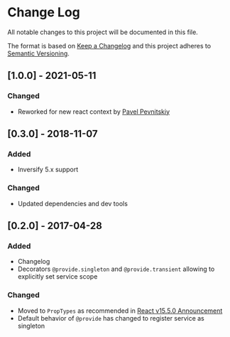 # Change Log

All notable changes to this project will be documented in this file.

The format is based on [Keep a Changelog](http://keepachangelog.com/)
and this project adheres to [Semantic Versioning](http://semver.org/).

## [1.0.0] - 2021-05-11

### Changed

 - Reworked for new react context by [Pavel Pevnitskiy](https://github.com/fljot)

## [0.3.0] - 2018-11-07

### Added

- Inversify 5.x support

### Changed

- Updated dependencies and dev tools

## [0.2.0] - 2017-04-28

### Added

- Changelog
- Decorators `@provide.singleton` and `@provide.transient` allowing to explicitly set service scope

### Changed

- Moved to `PropTypes` as recommended in [React v15.5.0 Announcement](https://facebook.github.io/react/blog/2017/04/07/react-v15.5.0.html)
- Default behavior of `@provide` has changed to register service as singleton
